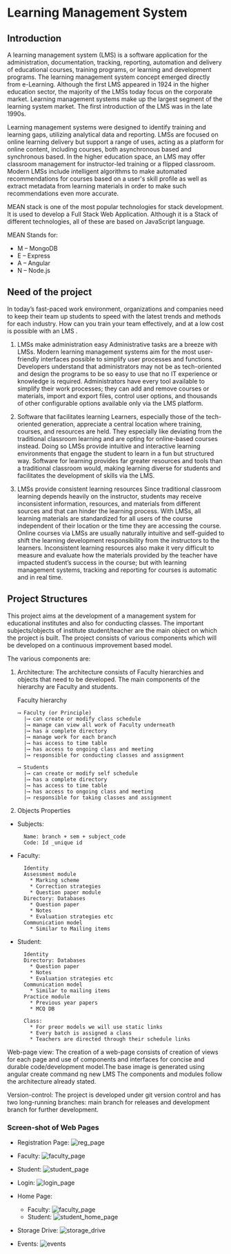 # Learning Management System

## Introduction

A learning management system (LMS) is a software application for the administration, documentation, tracking, reporting, automation and delivery of educational courses, training programs, or learning and development programs. The learning management system concept emerged directly from e-Learning. Although the first LMS appeared in 1924 in the higher education sector, the majority of the LMSs today focus on the corporate market. Learning management systems make up the largest segment of the learning system market. The first introduction of the LMS was in the late 1990s.

Learning management systems were designed to identify training and learning gaps, utilizing analytical data and reporting. LMSs are focused on online learning delivery but support a range of uses, acting as a platform for online content, including courses, both asynchronous based and synchronous based. In the higher education space, an LMS may offer classroom management for instructor-led training or a flipped classroom. Modern LMSs include intelligent algorithms to make automated recommendations for courses based on a user's skill profile as well as extract metadata from learning materials in order to make such recommendations even more accurate.

MEAN stack is one of the most popular technologies for stack development. It is used to develop a Full Stack Web Application. Although it is a Stack of different technologies, all of these are based on JavaScript language.

MEAN Stands for:

* M – MongoDB
* E – Express
* A – Angular
* N – Node.js

## Need of the project

In today’s fast-paced work environment, organizations and companies need to keep their team up students to speed with the latest trends and methods for each industry. How can you train your team effectively, and at a low cost is possible with an LMS .

1. LMSs make administration easy
Administrative tasks are a breeze with LMSs. Modern learning management systems aim for the most user-friendly interfaces possible to simplify user processes and functions. Developers understand that administrators may not be as tech-oriented and design the programs to be so easy to use that no IT experience or knowledge is required. Administrators have every tool available to simplify their work processes; they can add and remove courses or materials, import and export files, control user options, and thousands of other configurable options available only via the LMS platform.

2. Software that facilitates learning
Learners, especially those of the tech-oriented generation, appreciate a central location where training, courses, and resources are held. They especially like deviating from the traditional classroom learning and are opting for online-based courses instead.
Doing so LMSs provide intuitive and interactive learning environments that engage the student to learn in a fun but structured way. Software for learning provides far greater resources and tools than a traditional classroom would, making learning diverse for students and facilitates the development of skills via the LMS.

3. LMSs provide consistent learning resources
Since traditional classroom learning depends heavily on the instructor, students may receive inconsistent information, resources, and materials from different sources and that can hinder the learning process. With LMSs, all learning materials are standardized for all users of the course independent of their location or the time they are accessing the course. Online courses via LMSs are usually naturally intuitive and self-guided to shift the learning development responsibility from the instructors to the learners. Inconsistent learning resources also make it very difficult to measure and evaluate how the materials provided by the teacher have impacted student’s success in the course; but with learning management systems, tracking and reporting for courses is automatic and in real time.

## Project Structures

This project aims at the development of a management system for educational institutes and also for conducting classes. The important subjects/objects of institute student/teacher are the main object on which the project is built.
The project consists of various components which will be developed on a continuous improvement based model.

The various components are:

1. Architecture: The architecture consists of Faculty hierarchies and objects that need to be developed. The main components of the hierarchy are Faculty and students.

    Faculty hierarchy

	```[]
    ⟶ Faculty (or Principle)
	  |⟶ can create or modify class schedule
      |⟶ manage can view all work of Faculty underneath
      |⟶ has a complete directory
      |⟶ manage work for each branch
      |⟶ has access to time table
      |⟶ has access to ongoing class and meeting
      |⟶ responsible for conducting classes and assignment
    ```

    ```[]
	⟶ Students
	  |⟶ can create or modify self schedule
      |⟶ has a complete directory
      |⟶ has access to time table
      |⟶ has access to ongoing class and meeting
      |⟶ responsible for taking classes and assignment
    ```

2. Objects Properties

* Subjects:

  ```[]
    Name: branch + sem + subject_code
    Code: Id _unique id
  ```

* Faculty:

  ```[]
    Identity
    Assessment module
      * Marking scheme
      * Correction strategies
      * Question paper module
    Directory: Databases
      * Question paper
      * Notes
      * Evaluation strategies etc
    Communication model
      * Similar to Mailing items
  ```

* Student:

  ```[]
    Identity
    Directory: Databases
      * Question paper
      * Notes
      * Evaluation strategies etc
    Communication model
      * Similar to mailing items
    Practice module
      * Previous year papers
      * MCQ DB
  ```

  ```[]
    Class:
      * For preor models we will use static links
      * Every batch is assigned a class
      * Teachers are directed through their schedule links
  ```

Web-page view: The creation of a web-page consists of creation of views for each page and use of components and interfaces for concise and durable code/development model.The base image is generated using angular create command ng new LMS
The components and modules follow the architecture already stated.

Version-control: The project is developed under git version control and has two long-running branches: main branch for releases and development branch for further development.

### Screen-shot of Web Pages

* Registration Page:
![reg_page](readme_files/131451.png)

* Faculty:
![faculty_page](readme_files/133303.png)

* Student:
![student_page](readme_files/131519.png)

* Login:
![login_page](readme_files/131539.png)

* Home Page:
  * Faculty:
    ![faculty_page](readme_files/131001.png)
  * Student:
    ![student_home_page](readme_files/131034.png)

* Storage Drive:
![storage_drive](readme_files/131324.png)

* Events:
![events](readme_files/131404.png)
